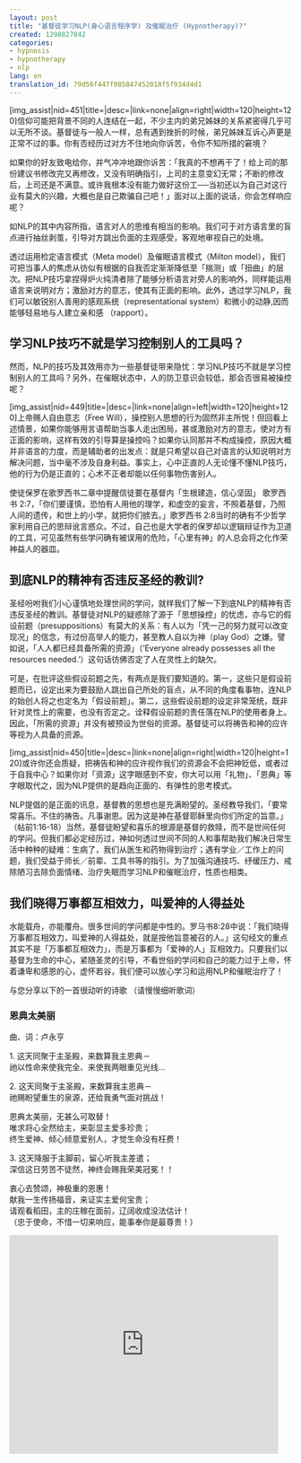 ```yaml
---
layout: post
title: "基督徒学习NLP(身心语言程序学) 及催眠治疗 (Hypnotherapy)?"
created: 1298827042
categories:
- hypnosis
- hypnotherapy
- nlp
lang: en
translation_id: 79d56f447f085847452018f5f934d4d1
---
```

<!--break-->
<p>[img_assist|nid=451|title=|desc=|link=none|align=right|width=120|height=120]信仰可能把背景不同的人连结在一起，不少主内的弟兄姊妹的关系紧密得几乎可以无所不谈。基督徒与一般人一样，总有遇到挫折的时候，弟兄姊妹互诉心声更是正常不过的事。你有否经历过对方不住地向你诉苦，令你不知所措的窘境？</p>

<p>如果你的好友致电给你，并气冲冲地跟你诉苦：「我真的不想再干了！给上司的那份建议书修改完又再修改，又没有明确指引，上司的主意变幻无常；不断的修改后，上司还是不满意。或许我根本没有能力做好这份工──当初还以为自己对这行业有莫大的兴趣，大概也是自己欺骗自己吧！」面对以上面的说话，你会怎样响应呢？</p>

<p>如NLP的其中内容所指，语言对人的思维有相当的影响。我们可于对方语言里的盲点进行抽丝剥茧，引导对方跳出负面的主观感受，客观地审视自己的处境。</p>

<p>透过运用检定语言模式（Meta model）及催眠语言模式（Milton model），我们可把当事人的焦虑从彷似有根据的自我否定渐渐降低至「揣测」或「扭曲」的层次。把NLP技巧拿捏得炉火纯清者除了能够分析语言对旁人的影响外，同样能运用语言来说明对方；激励对方的意志，使其有正面的影响。此外，透过学习NLP，我们可以敏锐别人善用的感观系统（representational system）和微小的动静,因而能够轻易地与人建立亲和感 （rapport）。</p>

<h2>学习NLP技巧不就是学习控制别人的工具吗？</h2>

<p>然而，NLP的技巧及其效用亦为一些基督徒带来隐忧：学习NLP技巧不就是学习控制别人的工具吗？另外，在催眠状态中，人的防卫意识会较低，那会否很易被操控呢？</p>

<p>[img_assist|nid=449|title=|desc=|link=none|align=left|width=120|height=120]上帝赐人自由意志（Free Will），操控别人思想的行为固然非主所悦！但回看上述情景，如果你能够用言语帮助当事人走出困局，甚或激励对方的意志，使对方有正面的影响，这样有效的引导算是操控吗？如果你认同那并不构成操控，原因大概并非语言的力度，而是辅助者的出发点：就是只希望以自己对语言的认知说明对方解决问题，当中毫不涉及自身利益。事实上，心中正直的人无论懂不懂NLP技巧，他的行为仍是正直的；心术不正者却能以任何事物伤害别人。</p>

<p>使徒保罗在歌罗西书二章中提醒信徒要在基督内「生根建造，信心坚固」 歌罗西书 2:7，「你们要谨慎，恐怕有人用他的理学，和虚空的妄言，不照着基督，乃照人间的遗传，和世上的小学，就把你们掳去。」歌罗西书 2:8当时的确有不少哲学家利用自己的思辩讹言惑众。不过，自己也是大学者的保罗却以逻辑辩证作为卫道的工具，可见虽然有些学问确有被误用的危险，「心里有神」的人总会将之化作荣神益人的器皿。</p>


<h2>到底NLP的精神有否违反圣经的教训?</h2>

<p>圣经吩咐我们小心谨慎地处理世间的学问，就样我们了解一下到底NLP的精神有否违反圣经的教训。基督徒对NLP的疑惑除了源于「思想操控」的忧虑，亦与它的假设前题（presuppositions）有莫大的关系：有人以为「凭一己的努力就可以改变现况」的信念，有过份高举人的能力，甚至教人自以为神（play God）之嫌。譬如说，「人人都已经具备所需的资源」（‘Everyone already possesses all the resources needed.’）这句话彷佛否定了人在灵性上的缺欠。</p>

<p>可是，在批评这些假设前题之先，有两点是我们要知道的。第一，这些只是假设前题而已，设定出来为要鼓励人跳出自己所处的盲点，从不同的角度看事物，连NLP的始创人将之也定名为「假设前题」。第二，这些假设前题的设定非常笼统，既非针对灵性上的需要，也没有否定之。诠释假设前题的责任落在NLP的使用者身上。因此，「所需的资源」并没有被预设为世俗的资源。基督徒可以将祷告和神的应许等视为人具备的资源。</p>

<p>[img_assist|nid=450|title=|desc=|link=none|align=right|width=120|height=120]或许你还会质疑，把祷告和神的应许视作我们的资源会不会把神贬低，或者过于自我中心？如果你对「资源」这字眼感到不安，你大可以用「礼物」、「恩典」等字眼取代之，因为NLP提供的是趋向正面的、有弹性的思考模式。</p>

<p>NLP提倡的是正面的讯息，基督教的思想也是充满盼望的。圣经教导我们，「要常常喜乐。不住的祷告。凡事谢恩。因为这是神在基督耶稣里向你们所定的旨意。」（帖前1:16-18）当然，基督徒盼望和喜乐的根源是基督的救赎，而不是世间任何的学问。但我们都必定经历过，神如何透过世间不同的人和事帮助我们解决日常生活中种种的疑难：生病了，我们从医生和药物得到治疗；遇有学业／工作上的问题，我们受益于师长／前辈、工具书等的指引。为了加强沟通技巧、纾缓压力、戒除陋习去除负面情绪、治疗失眠而学习NLP和催眠治疗，性质也相类。</p>

<h2>我们晓得万事都互相效力，叫爱神的人得益处</h2>

<p>水能载舟，亦能覆舟。很多世间的学问都是中性的。罗马书8:28中说：「我们晓得万事都互相效力，叫爱神的人得益处，就是按他旨意被召的人。」这句经文的重点其实不是「万事都互相效力」，而是万事都为「爱神的人」互相效力。只要我们以基督为生命的中心，紧随圣灵的引导，不看世俗的学问和自己的能力过于上帝，怀着谦卑和感恩的心，虚怀若谷，我们便可以放心学习和运用NLP和催眠治疗了！</p>

<p>与您分享以下的一首很动听的诗歌 （请慢慢细听歌词）</p>

<h3>恩典太美丽</h3>
<p>曲、词：卢永亨</p>

<p>1. 这天同聚于主圣殿，来数算我主恩典－<br/>
祂以性命来使我完全、来使我两眼重见光线...</p>

<p>2. 这天同聚于主圣殿，来数算我主恩典－<br/>
祂赐盼望重生的泉源，还给我勇气面对挑战！ </p>

<p>恩典太美丽，无甚么可取替！<br/>
唯求将心全然给主，来彰显主爱多珍贵；<br/>
终生爱神、倾心倾意爱别人，才觉生命没有枉费！</p>

<p>3. 这天降服于主脚前，留心听我主差遣；<br/>
深信这日劳苦不徒然，神终会赐我荣美冠冕！！</p>

<p>衷心去赞颂，神极重的恩惠！<br/>
献我一生传扬福音，来证实主爱何宝贵；<br/>
请观看稻田，主的庄稼在面前，辽阔收成没法估计！<br/>
（忠于使命，不惜一切来响应，能事奉你是最尊贵！）</p>

<iframe title="YouTube video player" width="480" height="390" src="http://www.youtube.com/embed/R4pEZppEJMk" frameborder="0" allowfullscreen></iframe>
